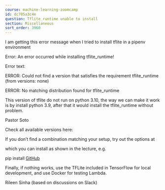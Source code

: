```yaml
---
course: machine-learning-zoomcamp
id: dc705a3c4e
question: Tflite_runtime unable to install
section: Miscellaneous
sort_order: 3960
---
```


I am getting this error message when I tried to install tflite in a pipenv environment

Error:  An error occurred while installing tflite_runtime!

Error text:

ERROR: Could not find a version that satisfies the requirement tflite_runtime (from versions: none)

ERROR: No matching distribution found for tflite_runtime

This version of tflite do not run on python 3.10, the way we can make it work is by install python 3.9, after that it would install the tflite_runtime without problem.

Pastor Soto

Check all available versions here:

If you don’t find a combination matching your setup, try out the options at

which you can install as shown in the lecture, e.g.

pip install [GitHub](https://github.com/alexeygrigorev/tflite-aws-lambda/raw/main/tflite/tflite_runtime-2.7.0-cp38-cp38-linux_x86_64.whl)

Finally, if nothing works, use the TFLite included in TensorFlow for local development, and use Docker for testing Lambda.

Rileen Sinha (based on discussions on Slack)

